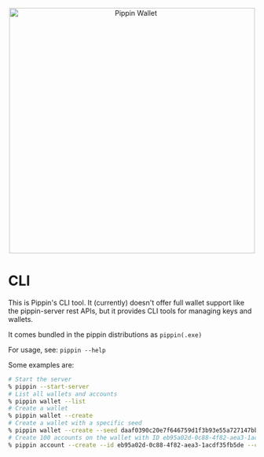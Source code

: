 <p align="center">
  <img src="https://raw.githubusercontent.com/appditto/pippin_nano_wallet/master/assets/pippin_header.png?sanitize=true" alt="Pippin Wallet" width="500">
</p>

# CLI

This is Pippin's CLI tool. It (currently) doesn't offer full wallet support like the pippin-server rest APIs, but it provides CLI tools for managing keys and wallets.

It comes bundled in the pippin distributions as `pippin(.exe)`

For usage, see: `pippin --help`

Some examples are:

```bash
# Start the server
% pippin --start-server
# List all wallets and accounts
% pippin wallet --list
# Create a wallet
% pippin wallet --create
# Create a wallet with a specific seed
% pippin wallet --create --seed daaf0390c20e7f646759d1f3b93e55a727147bb5649f7e4945dd0afabd29fe12
# Create 100 accounts on the wallet with ID eb95a02d-0c88-4f82-aea3-1acdf35fb5de
% pippin account --create --id eb95a02d-0c88-4f82-aea3-1acdf35fb5de --count 100
```